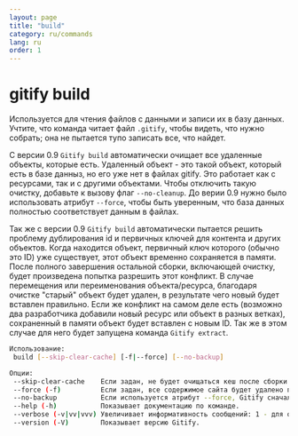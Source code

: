 ```yaml
---
layout: page
title: "build"
category: ru/commands
lang: ru
order: 1
---
```


# gitify build

Используется для чтения файлов с данными и записи их в базу данных. Учтите, что команда читает файл `.gitify`, чтобы видеть, что нужно собрать; она не пытается тупо записать все, что найдет.

С версии 0.9 `Gitify build` автоматически очищает все удаленные объекты, которые есть. Удаленный объект - это такой объект, который есть в базе данныз, но его уже нет в файлах gitify. Это работает как с ресурсами, так и с другими объектами. Чтобы отключить такую очистку, добавьте к вызову флаг `--no-cleanup`. До верии 0.9 нужно было использовать атрибут `--force`, чтобы быть уверенным, что база данных полностью соответствует данным в файлах.

Так же с версии 0.9 `Gitify build` автоматически пытается решить проблему дублирования id и первичных ключей для контента и других объектов. Когда находится объект, первичный ключ которого (обычно это ID) уже существует, этот объект временно сохраняется в памяти. После полного завершения остальной сборки, включающей очистку, будет произведена попытка разрешить этот конфликт. В случае перемещения или переименования объекта/ресурса, благодаря очистке "старый" объект будет удален, в результате чего новый будет вставлен правильно. Если же конфликт на самом деле есть (возможно два разработчика добавили новый ресурс или объект в разных ветках), сохраненный в памяти объект будет вставлен с новым ID. Так же в этом случае для него будет запущена команда `Gitify extract`.

```bash
Использование:
 build [--skip-clear-cache] [-f|--force] [--no-backup]

Опции:
 --skip-clear-cache    Если задан, не будет очищаться кеш после сборки.
 --force (-f)          Если задан, все содержимое сайта будет удалено перед сборкой. Может быть полезно, когда очень много конфликтов.
 --no-backup           Если используется атрибут --force, Gitify сначала автоматически создаст полный бекап базы данных. Указание --no-backup отменяет создание бекапа, но это на свой страх и риск.
 --help (-h)           Показывает документацию по команде.
 --verbose (-v|vv|vvv) Увеличивает информативность сообщений: 1 - для обычного вывода, 2 - для более подробного вывода и 3 - для дебага.
 --version (-V)        Показывает версию Gitify.
```
